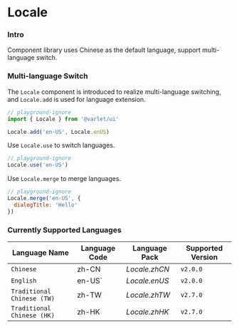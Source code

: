 # Locale

### Intro
Component library uses Chinese as the default language, support multi-language switch.

### Multi-language Switch

The `Locale` component is introduced to realize multi-language switching, and `Locale.add` is used for language extension.

```js
// playground-ignore
import { Locale } from '@varlet/ui'

Locale.add('en-US', Locale.enUS)
```

Use `Locale.use` to switch languages.

```js
// playground-ignore
Locale.use('en-US')
```

Use `Locale.merge` to merge languages.

```js
// playground-ignore
Locale.merge('en-US', {
  dialogTitle: 'Hello'
})
```

### Currently Supported Languages

| Language Name | Language Code | Language Pack | Supported Version |
| --- | --- | --- | --- |
| `Chinese` | zh-CN | _Locale.zhCN_ | `v2.0.0` |
| `English` | en-US`| _Locale.enUS_ | `v2.0.0` |
| `Traditional Chinese (TW)	` | zh-TW | _Locale.zhTW_ | `v2.7.0` |
| `Traditional Chinese (HK)	` | zh-HK | _Locale.zhHK_ | `v2.7.0` |

